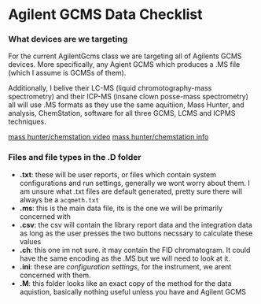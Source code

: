 # Agilent GCMS Data Checklist
### What devices are we targeting ###
For the current AgilentGcms class we are targeting all of Agilents GCMS devices. More specifically, any Agient GCMS which produces a .MS file (which I assume is GCMSs of them). 

Additionally, I belive their LC-MS (liquid chromotography-mass spectrometry) and their ICP-MS (insane clown posse-mass spectrometry) all will use .MS formats as they use the same aquitiion, Mass Hunter, and analysis, ChemStation, software for all three GCMS, LCMS and ICPMS techniques.

[mass hunter/chemstation video](http://www.agilent.com/en/products/software-informatics/masshunter-suite/masshunter-overview)
[mass hunter/chemstation info](http://www.agilent.com/en/products/software-informatics/masshunter-suite/masshunter/masshunter-software-with-msd-chemstation-da)

### Files and file types in the .D folder ###
 - **.txt**: these will be user reports, or files which contain system configurations and run settings, generally we wont worry about them. I am unsure what .txt files are default generated, pretty sure there will always be a `acqmeth.txt`
 - **.ms**: this is the main data file, its is the one we will be primarily concerned with
 - **.csv**: the csv will contain the library report data and the integration data as long as the user presses the two buttons necssary to calculate these values 
 - **.ch**: this one im not sure. it may contain the FID chromatogram. It could have the same encoding as the .MS but we will need to look at it.
 - **.ini**: these are *configuration settings*, for the instrument, we arent concerned with them.
 - **.M**: this folder looks like an exact copy of the method for the data aquistion, basically  nothing useful unless you have and Agilent GCMS

